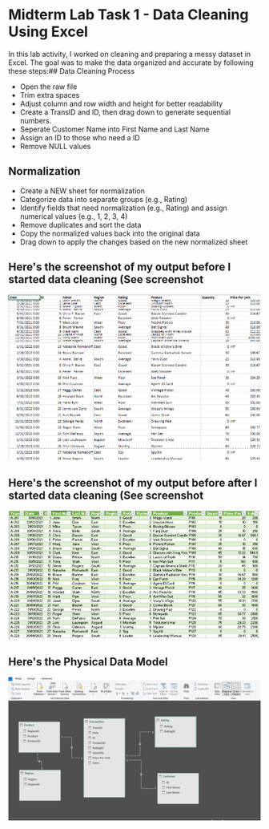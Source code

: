 # Midterm Lab Task 1 - Data Cleaning Using Excel
In this lab activity, I worked on cleaning and preparing a messy dataset in Excel. The goal was to make the data organized and accurate by following these steps:## Data Cleaning Process
- Open the raw file
- Trim extra spaces
- Adjust column and row width and height for better readability
- Create a TransID and ID, then drag down to generate sequential numbers.
- Seperate Customer Name into First Name and Last Name 
- Assign an ID to those who need a ID
- Remove NULL values
## Normalization 
- Create a NEW sheet for normalization 
- Categorize data into separate groups (e.g., Rating)
- Identify fields that need normalization (e.g., Rating) and assign numerical values (e.g., 1, 2, 3, 4)
- Remove duplicates and sort the data
- Copy the normalized values back into the original data
- Drag down to apply the changes based on the new normalized sheet
## Here's the screenshot of my output before I started data cleaning (See screenshot
![Sample Output](images/One.png)
## Here's the screenshot of my output before after I started data cleaning (See screenshot
![Sample Output](images/Onee.PNG)
## Here's the Physical Data Model
![Sample Output](images/PhysicalDataModel.jpg)
